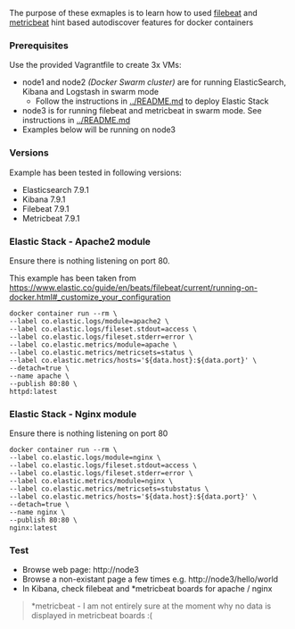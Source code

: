 The purpose of these exmaples is to learn how to used [filebeat](https://www.elastic.co/guide/en/beats/filebeat/current/configuration-autodiscover-hints.html#configuration-autodiscover-hints) and [metricbeat](https://www.elastic.co/guide/en/beats/metricbeat/current/configuration-autodiscover.html#configuration-autodiscover) hint based autodiscover features for docker containers

### Prerequisites
Use the provided Vagrantfile to create 3x VMs:
- node1 and node2 _(Docker Swarm cluster)_ are for running ElasticSearch, Kibana and Logstash in swarm mode
  - Follow the instructions in [../README.md](../README.md) to deploy Elastic Stack
- node3 is for running filebeat and metricbeat in swarm mode. See instructions in [../README.md](../README.md)
- Examples below will be running on node3

### Versions
Example has been tested in following versions:
- Elasticsearch 7.9.1
- Kibana 7.9.1
- Filebeat 7.9.1
- Metricbeat 7.9.1

### Elastic Stack - Apache2 module
Ensure there is nothing listening on port 80.

This example has been taken from https://www.elastic.co/guide/en/beats/filebeat/current/running-on-docker.html#_customize_your_configuration
```
docker container run --rm \
--label co.elastic.logs/module=apache2 \
--label co.elastic.logs/fileset.stdout=access \
--label co.elastic.logs/fileset.stderr=error \
--label co.elastic.metrics/module=apache \
--label co.elastic.metrics/metricsets=status \
--label co.elastic.metrics/hosts='${data.host}:${data.port}' \
--detach=true \
--name apache \
--publish 80:80 \
httpd:latest
```

### Elastic Stack - Nginx module
Ensure there is nothing listening on port 80
```
docker container run --rm \
--label co.elastic.logs/module=nginx \
--label co.elastic.logs/fileset.stdout=access \
--label co.elastic.logs/fileset.stderr=error \
--label co.elastic.metrics/module=nginx \
--label co.elastic.metrics/metricsets=stubstatus \
--label co.elastic.metrics/hosts='${data.host}:${data.port}' \
--detach=true \
--name nginx \
--publish 80:80 \
nginx:latest
```

### Test
- Browse web page: http://node3
- Browse a non-existant page a few times e.g. http://node3/hello/world
- In Kibana, check filebeat and *metricbeat boards for apache / nginx

> *metricbeat - I am not entirely sure at the moment why no data is displayed in metricbeat boards :(

